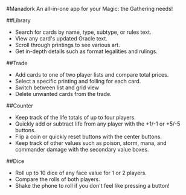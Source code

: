 #Manadork
An all-in-one app for your Magic: the Gathering needs!

##Library
- Search for cards by name, type, subtype, or rules text.
- View any card's updated Oracle text.
- Scroll through printings to see various art.
- Get in-depth details such as format legalities and rulings.

##Trade
- Add cards to one of two player lists and compare total prices.
- Select a specific printing and foiling for each card.
- Switch between list and grid view
- Delete unwanted cards from the trade.

##Counter
- Keep track of the life totals of up to four players.
- Quickly add or subtract life from any player with the +1/-1 or +5/-5 buttons.
- Flip a coin or quickly reset buttons with the center buttons.
- Keep track of other values such as poison, storm, mana, and commander damage with the secondary value boxes.

##Dice
- Roll up to 10 dice of any face value for 1 or 2 players.
- Compare the rolls of both players.
- Shake the phone to roll if you don't feel like pressing a button!
